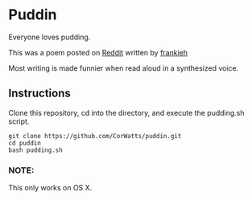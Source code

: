 # Puddin

Everyone loves pudding.

This was a poem posted on [Reddit](https://www.reddit.com/r/ShittyPoetry/comments/3t2qje/how_do_you_describe_pudding/) written by [frankieh](https://www.reddit.com/user/frankieh)

Most writing is made funnier when read aloud in a synthesized voice.

## Instructions
Clone this repository, cd into the directory, and execute the pudding.sh script.
```
git clone https://github.com/CorWatts/puddin.git
cd puddin
bash pudding.sh
```

### NOTE:
This only works on OS X.
